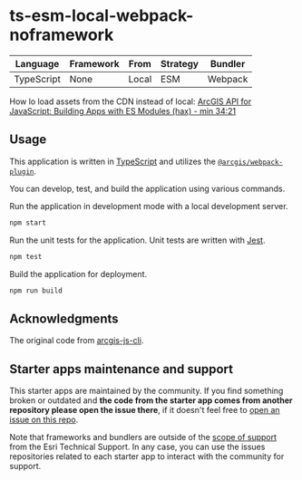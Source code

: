 # ts-esm-local-webpack-noframework

|Language|Framework|From|Strategy|Bundler|
|---|---|---|---|---|
|TypeScript|None|Local|ESM|Webpack|

How lo load assets from the CDN instead of local: [ArcGIS API for JavaScript: Building Apps with ES Modules (hax) - min 34:21](https://youtu.be/ojrGonjJI2k?t=2061)

## Usage

This application is written in [TypeScript](http://www.typescriptlang.org/) and utilizes the [`@arcgis/webpack-plugin`](https://github.com/Esri/arcgis-webpack-plugin).

You can develop, test, and build the application using various commands.

Run the application in development mode with a local development server.
```sh
npm start
```

Run the unit tests for the application. Unit tests are written with [Jest](https://jestjs.io/).
```sh
npm test
```

Build the application for deployment.
```sh
npm run build
```

## Acknowledgments

The original code from [arcgis-js-cli](https://github.com/Esri/arcgis-js-cli).

## Starter apps maintenance and support

This starter apps are maintained by the community. If you find something broken or outdated and **the code from the starter app comes from another repository please open the issue there**, if it doesn't feel free to [open an issue on this repo](https://github.com/hhkaos/arcgis-js-api-starter-apps/issues).

Note that frameworks and bundlers are outside of the [scope of support](https://support.esri.com/en/supportscope) from the Esri Technical Support. In any case, you can use the issues repositories related to each starter app to interact with the community for support.